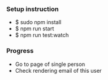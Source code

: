 <h3>Setup instruction</h3>
<ul>
	<li>$ sudo npm install</li>
	<li>$ npm run start</li>
	<li>$ npm run test:watch</li>
</ul>
<h3>Progress</h3>
<ul>
	<li>Go to page of single person</li>
	<li>Check rendering email of this user</li>
</ul>
